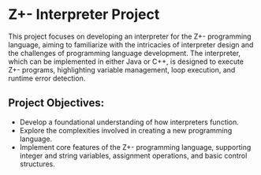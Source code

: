 <h1>Z+- Interpreter Project</h1>
<p>This project focuses on developing an interpreter for the Z+- programming language, aiming to familiarize with the intricacies of interpreter design and the challenges of programming language development. The interpreter, which can be implemented in either Java or C++, is designed to execute Z+- programs, highlighting variable management, loop execution, and runtime error detection.</p>

<h2>Project Objectives:</h2>
<ul>
  <li>Develop a foundational understanding of how interpreters function.</li>
  <li>Explore the complexities involved in creating a new programming language.</li>
  <li>Implement core features of the Z+- programming language, supporting integer and string variables, assignment operations, and basic control structures.</li>
</ul>
